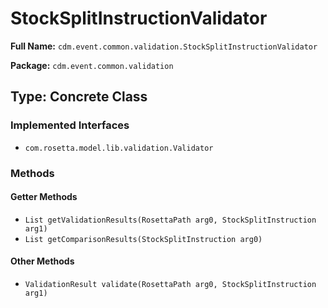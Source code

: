 # StockSplitInstructionValidator

**Full Name:** `cdm.event.common.validation.StockSplitInstructionValidator`

**Package:** `cdm.event.common.validation`

## Type: Concrete Class

### Implemented Interfaces

- `com.rosetta.model.lib.validation.Validator`

### Methods

#### Getter Methods

- `List getValidationResults(RosettaPath arg0, StockSplitInstruction arg1)`
- `List getComparisonResults(StockSplitInstruction arg0)`

#### Other Methods

- `ValidationResult validate(RosettaPath arg0, StockSplitInstruction arg1)`

